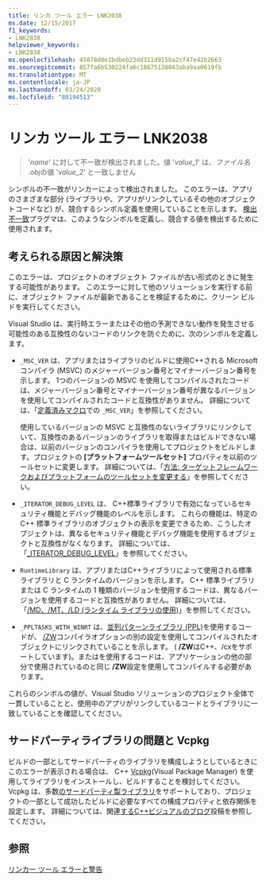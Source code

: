 ```yaml
---
title: リンカ ツール エラー LNK2038
ms.date: 12/15/2017
f1_keywords:
- LNK2038
helpviewer_keywords:
- LNK2038
ms.openlocfilehash: 45078d8e1bdbeb23dd311d915ba2cf47e42b2663
ms.sourcegitcommit: 857fa6b530224fa6c18675138043aba9aa0619fb
ms.translationtype: MT
ms.contentlocale: ja-JP
ms.lasthandoff: 03/24/2020
ms.locfileid: "80194513"
---
```

# <a name="linker-tools-error-lnk2038"></a>リンカ ツール エラー LNK2038

> '*name*' に対して不一致が検出されました。値 '*value_1*' は、*ファイル名 .obj*の値 '*value_2*' と一致しません

シンボルの不一致がリンカーによって検出されました。 このエラーは、アプリのさまざまな部分 (ライブラリや、アプリがリンクしているその他のオブジェクトコードなど) が、競合するシンボル定義を使用していることを示します。 [検出不一致](../../preprocessor/detect-mismatch.md)プラグマは、このようなシンボルを定義し、競合する値を検出するために使用されます。

## <a name="possible-causes-and-solutions"></a>考えられる原因と解決策

このエラーは、プロジェクトのオブジェクト ファイルが古い形式のときに発生する可能性があります。 このエラーに対して他のソリューションを実行する前に、オブジェクト ファイルが最新であることを検証するために、クリーン ビルドを実行してください。

Visual Studio は、実行時エラーまたはその他の予測できない動作を発生させる可能性のある互換性のないコードのリンクを防ぐために、次のシンボルを定義します。

- `_MSC_VER` は、アプリまたはライブラリのビルドに使用C++される Microsoft コンパイラ (MSVC) のメジャーバージョン番号とマイナーバージョン番号を示します。 1つのバージョンの MSVC を使用してコンパイルされたコードは、メジャーバージョン番号とマイナーバージョン番号が異なるバージョンを使用してコンパイルされたコードと互換性がありません。 詳細については、「[定義済みマクロ](../../preprocessor/predefined-macros.md)での `_MSC_VER`」を参照してください。

   使用しているバージョンの MSVC と互換性のないライブラリにリンクしていて、互換性のあるバージョンのライブラリを取得またはビルドできない場合は、以前のバージョンのコンパイラを使用してプロジェクトをビルドします。プロジェクトの **[プラットフォームツールセット]** プロパティを以前のツールセットに変更します。 詳細については、「[方法: ターゲットフレームワークおよびプラットフォームのツールセットを変更する](../../build/how-to-modify-the-target-framework-and-platform-toolset.md)」を参照してください。

- `_ITERATOR_DEBUG_LEVEL` は、 C++標準ライブラリで有効になっているセキュリティ機能とデバッグ機能のレベルを示します。 これらの機能は、特定の C++ 標準ライブラリのオブジェクトの表示を変更できるため、こうしたオブジェクトは、異なるセキュリティ機能とデバッグ機能を使用するオブジェクトと互換性がなくなります。 詳細については、「[_ITERATOR_DEBUG_LEVEL](../../standard-library/iterator-debug-level.md)」を参照してください。

- `RuntimeLibrary` は、アプリまたはC++ライブラリによって使用される標準ライブラリと C ランタイムのバージョンを示します。 C++ 標準ライブラリまたは C ランタイムの 1 種類のバージョンを使用するコードは、異なるバージョンを使用するコードと互換性がありません。 詳細については、「[/MD、/MT、/LD (ランタイム ライブラリの使用)](../../build/reference/md-mt-ld-use-run-time-library.md)」を参照してください。

- `_PPLTASKS_WITH_WINRT` は、[並列パターンライブラリ (PPL)](../../parallel/concrt/parallel-patterns-library-ppl.md)を使用するコードが、 [/ZW](../../build/reference/zw-windows-runtime-compilation.md)コンパイラオプションの別の設定を使用してコンパイルされたオブジェクトにリンクされていることを示します。 ( **/ZW**はC++、/cxをサポートしています)。またはを使用するコードは、アプリケーションの他の部分で使用されているのと同じ **/ZW**設定を使用してコンパイルする必要があります。

これらのシンボルの値が、Visual Studio ソリューションのプロジェクト全体で一貫していることと、使用中のアプリがリンクしているコードとライブラリに一致していることを確認してください。

## <a name="third-party-library-issues-and-vcpkg"></a>サードパーティライブラリの問題と Vcpkg

ビルドの一部としてサードパーティのライブラリを構成しようとしているときにこのエラーが表示される場合は、 C++ [Vcpkg](../../vcpkg.md)(Visual Package Manager) を使用してライブラリをインストールし、ビルドすることを検討してください。 Vcpkg は、多数[のサードパーティ製ライブラリ](https://github.com/Microsoft/vcpkg/tree/master/ports)をサポートしており、プロジェクトの一部として成功したビルドに必要なすべての構成プロパティと依存関係を設定します。 詳細については、関連[するC++ビジュアルのブログ](https://blogs.msdn.microsoft.com/vcblog/2016/09/19/vcpkg-a-tool-to-acquire-and-build-c-open-source-libraries-on-windows/)投稿を参照してください。

## <a name="see-also"></a>参照

[リンカー ツール エラーと警告](../../error-messages/tool-errors/linker-tools-errors-and-warnings.md)
